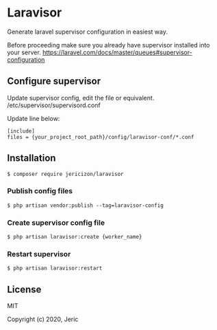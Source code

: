 # Laravisor
Generate laravel supervisor configuration in easiest way.

Before proceeding make sure you already have supervisor installed into your server. 
https://laravel.com/docs/master/queues#supervisor-configuration

## Configure supervisor

Update supervisor config, edit the file or equivalent.
/etc/supervisor/supervisord.conf

Update line below:
```
[include]
files = {your_project_root_path}/config/laravisor-conf/*.conf
```

## Installation
    $ composer require jericizon/laravisor

### Publish config files
    $ php artisan vendor:publish --tag=laravisor-config


### Create supervisor config file
    $ php artisan laravisor:create {worker_name}

### Restart supervisor
    $ php artisan laravisor:restart
    
## License

MIT

Copyright (c) 2020, Jeric
